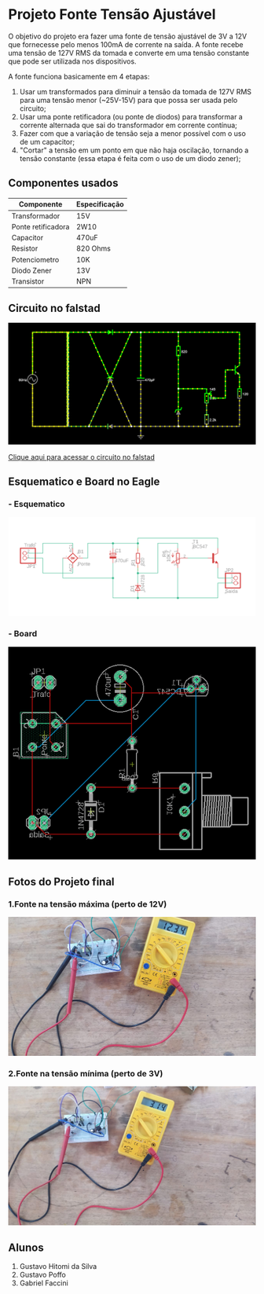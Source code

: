 # Projeto Fonte Tensão Ajustável
  O objetivo do projeto era fazer uma fonte de tensão ajustável de 3V a 12V que fornecesse pelo menos 100mA de corrente na saída.
  A fonte recebe uma tensão de 127V RMS da tomada e converte em uma tensão constante que pode ser utilizada nos dispositivos.
  
  A fonte funciona basicamente em 4 etapas: 
  1. Usar um transformados para diminuir a tensão da tomada de 127V RMS para uma tensão menor (~25V-15V) para que possa ser usada pelo circuito;
  2. Usar uma ponte retificadora (ou ponte de diodos) para transformar a corrente alternada que sai do transformador em corrente contínua;
  3. Fazer com que a variação de tensão seja a menor possível com o uso de um capacitor;
  4. "Cortar" a tensão em um ponto em que não haja oscilação, tornando a tensão constante (essa etapa é feita com o uso de um diodo zener);
  

## Componentes usados

|Componente|Especificação|
|----------|-------------|
|Transformador|15V|
|Ponte retificadora|2W10|
|Capacitor|470uF|
|Resistor|820 Ohms|
|Potenciometro|10K|
|Diodo Zener|13V|
|Transistor|NPN|

## Circuito no falstad

![](https://github.com/g-faccini/ProjetoFonte/blob/main/CircuitoFalstad.PNG "Circuito falstad")

[Clique aqui para acessar o circuito no falstad](https://tinyurl.com/2bvrmt42)


## Esquematico e Board no Eagle

### - Esquematico
![](https://github.com/g-faccini/ProjetoFonte/blob/main/Esquematico.PNG "Esquemático no Eagle")

### - Board
![](https://github.com/g-faccini/ProjetoFonte/blob/main/PCB.PNG "Esquemático no Eagle")

## Fotos do Projeto final
### 1.Fonte na tensão máxima (perto de 12V)
![](https://github.com/g-faccini/ProjetoFonte/blob/main/Tmax.jpeg)


### 2.Fonte na tensão mínima (perto de 3V)
![](https://github.com/g-faccini/ProjetoFonte/blob/main/Tmin.jpeg)

## Alunos

1. Gustavo Hitomi da Silva
2. Gustavo Poffo
3. Gabriel Faccini



